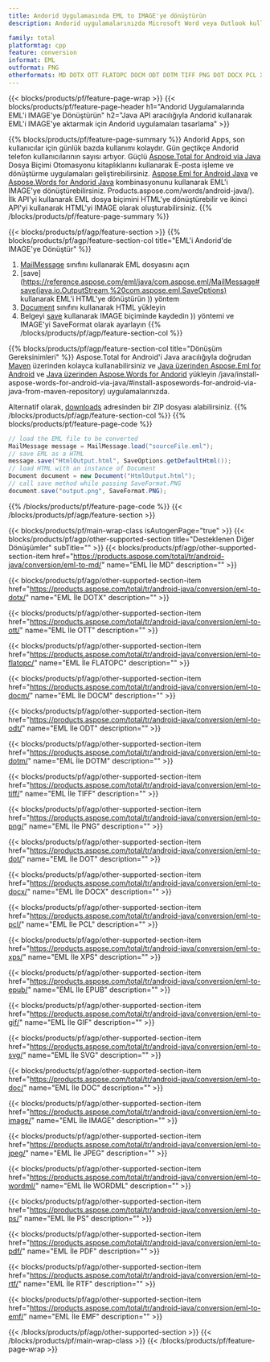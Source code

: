 ```yaml
---
title: Andorid Uygulamasında EML to IMAGE'ye dönüştürün
description: Andorid uygulamalarınızda Microsoft Word veya Outlook kullanmadan EML'i IMAGE'ye aktarın

family: total
platformtag: cpp
feature: conversion
informat: EML
outformat: PNG
otherformats: MD DOTX OTT FLATOPC DOCM ODT DOTM TIFF PNG DOT DOCX PCL XPS EPUB GIF SVG DOC BMP JPEG WORDML PS PDF RTF EMF
---
```

{{< blocks/products/pf/feature-page-wrap >}}
{{< blocks/products/pf/feature-page-header h1="Andorid Uygulamalarında EML'i IMAGE'ye Dönüştürün" h2="Java API aracılığıyla Andorid kullanarak EML'i IMAGE'ye aktarmak için Andorid uygulamaları tasarlama" >}}

{{% blocks/products/pf/feature-page-summary %}}
Andorid Apps, son kullanıcılar için günlük bazda kullanımı kolaydır. Gün geçtikçe Andorid telefon kullanıcılarının sayısı artıyor. Güçlü [Aspose.Total for Android via Java](https://products.aspose.com/total/android-java/) Dosya Biçimi Otomasyonu kitaplıklarını kullanarak E-posta işleme ve dönüştürme uygulamaları geliştirebilirsiniz. [Aspose.Eml for Android Java](https://products.aspose.com/eml/android-java/) ve [Aspose.Words for Andorid Java](https://) kombinasyonunu kullanarak EML'i IMAGE'ye dönüştürebilirsiniz. Products.aspose.com/words/android-java/). İlk API'yi kullanarak EML dosya biçimini HTML'ye dönüştürebilir ve ikinci API'yi kullanarak HTML'yi IMAGE olarak oluşturabilirsiniz. 
{{% /blocks/products/pf/feature-page-summary  %}}

{{< blocks/products/pf/agp/feature-section >}}
{{% blocks/products/pf/agp/feature-section-col title="EML'i Andorid'de IMAGE'ye Dönüştür" %}}
1. [MailMessage](https://reference.aspose.com/eml/java/com.aspose.eml/mailmessage) sınıfını kullanarak EML dosyasını açın
2. [save](https://reference.aspose.com/eml/java/com.aspose.eml/MailMessage#save(java.io.OutputStream,%20com.aspose.eml.SaveOptions) kullanarak EML'i HTML'ye dönüştürün )) yöntem
3. [Document](https://reference.aspose.com/words/java/com.aspose.words/Document) sınıfını kullanarak HTML yükleyin
4. Belgeyi [save](https://reference.aspose.com/words/java/com.aspose.words/Document#save(java.lang.String,com.aspose.words.SaveOptions)) kullanarak IMAGE biçiminde kaydedin )) yöntemi ve IMAGE'yi SaveFormat olarak ayarlayın
{{% /blocks/products/pf/agp/feature-section-col %}}

{{% blocks/products/pf/agp/feature-section-col title="Dönüşüm Gereksinimleri" %}}
Aspose.Total for Android'i Java aracılığıyla doğrudan [Maven](https://repository.aspose.com/webapp/#/artifacts/browse/tree/General/repo/com/aspose/aspose-total) üzerinden kolayca kullanabilirsiniz ve [Java üzerinden Aspose.Eml for Android](https://docs.aspose.com/eml/androidjava/installation/) ve [Java üzerinden Aspose.Words for Andorid](https://docs.aspose.com/words) yükleyin /java/install-aspose-words-for-android-via-java/#install-asposewords-for-android-via-java-from-maven-repository) uygulamalarınızda.

Alternatif olarak, [downloads](https://releases.aspose.com/total/androidjava) adresinden bir ZIP dosyası alabilirsiniz.
{{% /blocks/products/pf/agp/feature-section-col %}}
{{% blocks/products/pf/feature-page-code %}}
```cs
// load the EML file to be converted
MailMessage message = MailMessage.load("sourceFile.eml"); 
// save EML as a HTML 
message.save("HtmlOutput.html", SaveOptions.getDefaultHtml());
// load HTML with an instance of Document
Document document = new Document("HtmlOutput.html");
// call save method while passing SaveFormat.PNG
document.save("output.png", SaveFormat.PNG); 
```

{{% /blocks/products/pf/feature-page-code %}}
{{< /blocks/products/pf/agp/feature-section >}}

{{< blocks/products/pf/main-wrap-class isAutogenPage="true" >}}
{{< blocks/products/pf/agp/other-supported-section title="Desteklenen Diğer Dönüşümler" subTitle="" >}}
{{< blocks/products/pf/agp/other-supported-section-item href="https://products.aspose.com/total/tr/android-java/conversion/eml-to-md/" name="EML İle MD" description="" >}}

{{< blocks/products/pf/agp/other-supported-section-item href="https://products.aspose.com/total/tr/android-java/conversion/eml-to-dotx/" name="EML İle DOTX" description="" >}}

{{< blocks/products/pf/agp/other-supported-section-item href="https://products.aspose.com/total/tr/android-java/conversion/eml-to-ott/" name="EML İle OTT" description="" >}}

{{< blocks/products/pf/agp/other-supported-section-item href="https://products.aspose.com/total/tr/android-java/conversion/eml-to-flatopc/" name="EML İle FLATOPC" description="" >}}

{{< blocks/products/pf/agp/other-supported-section-item href="https://products.aspose.com/total/tr/android-java/conversion/eml-to-docm/" name="EML İle DOCM" description="" >}}

{{< blocks/products/pf/agp/other-supported-section-item href="https://products.aspose.com/total/tr/android-java/conversion/eml-to-odt/" name="EML İle ODT" description="" >}}

{{< blocks/products/pf/agp/other-supported-section-item href="https://products.aspose.com/total/tr/android-java/conversion/eml-to-dotm/" name="EML İle DOTM" description="" >}}

{{< blocks/products/pf/agp/other-supported-section-item href="https://products.aspose.com/total/tr/android-java/conversion/eml-to-tiff/" name="EML İle TIFF" description="" >}}

{{< blocks/products/pf/agp/other-supported-section-item href="https://products.aspose.com/total/tr/android-java/conversion/eml-to-png/" name="EML İle PNG" description="" >}}

{{< blocks/products/pf/agp/other-supported-section-item href="https://products.aspose.com/total/tr/android-java/conversion/eml-to-dot/" name="EML İle DOT" description="" >}}

{{< blocks/products/pf/agp/other-supported-section-item href="https://products.aspose.com/total/tr/android-java/conversion/eml-to-docx/" name="EML İle DOCX" description="" >}}

{{< blocks/products/pf/agp/other-supported-section-item href="https://products.aspose.com/total/tr/android-java/conversion/eml-to-pcl/" name="EML İle PCL" description="" >}}

{{< blocks/products/pf/agp/other-supported-section-item href="https://products.aspose.com/total/tr/android-java/conversion/eml-to-xps/" name="EML İle XPS" description="" >}}

{{< blocks/products/pf/agp/other-supported-section-item href="https://products.aspose.com/total/tr/android-java/conversion/eml-to-epub/" name="EML İle EPUB" description="" >}}

{{< blocks/products/pf/agp/other-supported-section-item href="https://products.aspose.com/total/tr/android-java/conversion/eml-to-gif/" name="EML İle GIF" description="" >}}

{{< blocks/products/pf/agp/other-supported-section-item href="https://products.aspose.com/total/tr/android-java/conversion/eml-to-svg/" name="EML İle SVG" description="" >}}

{{< blocks/products/pf/agp/other-supported-section-item href="https://products.aspose.com/total/tr/android-java/conversion/eml-to-doc/" name="EML İle DOC" description="" >}}

{{< blocks/products/pf/agp/other-supported-section-item href="https://products.aspose.com/total/tr/android-java/conversion/eml-to-image/" name="EML İle IMAGE" description="" >}}

{{< blocks/products/pf/agp/other-supported-section-item href="https://products.aspose.com/total/tr/android-java/conversion/eml-to-jpeg/" name="EML İle JPEG" description="" >}}

{{< blocks/products/pf/agp/other-supported-section-item href="https://products.aspose.com/total/tr/android-java/conversion/eml-to-wordml/" name="EML İle WORDML" description="" >}}

{{< blocks/products/pf/agp/other-supported-section-item href="https://products.aspose.com/total/tr/android-java/conversion/eml-to-ps/" name="EML İle PS" description="" >}}

{{< blocks/products/pf/agp/other-supported-section-item href="https://products.aspose.com/total/tr/android-java/conversion/eml-to-pdf/" name="EML İle PDF" description="" >}}

{{< blocks/products/pf/agp/other-supported-section-item href="https://products.aspose.com/total/tr/android-java/conversion/eml-to-rtf/" name="EML İle RTF" description="" >}}

{{< blocks/products/pf/agp/other-supported-section-item href="https://products.aspose.com/total/tr/android-java/conversion/eml-to-emf/" name="EML İle EMF" description="" >}}


{{< /blocks/products/pf/agp/other-supported-section >}}
{{< /blocks/products/pf/main-wrap-class >}}
{{< /blocks/products/pf/feature-page-wrap >}}